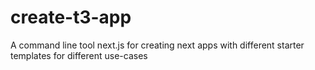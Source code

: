 # create-t3-app
A command line tool next.js for creating next apps with different starter templates for different use-cases
